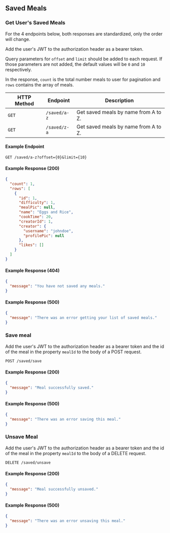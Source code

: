 ## Saved Meals

### Get User's Saved Meals

For the 4 endpoints below, both responses are standardized, only the order will change.

Add the user's JWT to the authorization header as a bearer token.

Query parameters for `offset` and `limit` should be added to each request. If those parameters are not added, the default values will be `0` and `10` respectively.

In the response, `count` is the total number meals to user for pagination and `rows` contains the array of meals.

HTTP Method | Endpoint | Description
|---|---|---
`GET` | `/saved/a-z` | Get saved meals by name from A to Z.
`GET` | `/saved/z-a` | Get saved meals by name from A to Z.

#### Example Endpoint

```endpoint
GET /saved/a-z?offset={0}&limit={10}
```

#### Example Response (200)

```json
{
  "count": 1,
  "rows": [
    {
      "id": 1,
      "difficulty": 1,
      "mealPic": null,
      "name": "Eggs and Rice",
      "cookTime": 20,
      "creatorId": 1,
      "creator": {
        "username": "johndoe",
        "profilePic": null
      },
      "likes": []
    }
  ]
}
```

#### Example Response (404)

```json
{
  "message": "You have not saved any meals."
}
```

#### Example Response (500)

```json
{
  "message": "There was an error getting your list of saved meals."
}
```

### Save meal

Add the user's JWT to the authorization header as a bearer token and the id of the meal in the property `mealId` to the body of a POST request.

```endpoint
POST /saved/save
```

#### Example Response (200)

```json
{
  "message": "Meal successfully saved."
}
```

#### Example Response (500)

```json
{
  "message": "There was an error saving this meal."
}
```


### Unsave Meal

Add the user's JWT to the authorization header as a bearer token and the id of the meal in the property `mealId` to the body of a DELETE request.

```endpoint
DELETE /saved/unsave
```

#### Example Response (200)

```json
{
  "message": "Meal successfully unsaved."
}
```

#### Example Response (500)

```json
{
  "message": "There was an error unsaving this meal."
}
```